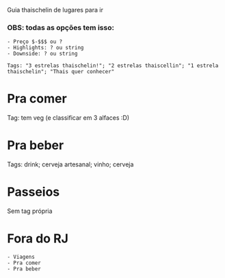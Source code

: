 Guia thaischelin de lugares para ir

### OBS: todas as opções tem isso: 
    - Preço $-$$$ ou ? 
    - Highlights: ? ou string
    - Downside: ? ou string

    Tags: "3 estrelas thaischelin!"; "2 estrelas thaiscellin"; "1 estrela thaischelin"; "Thais quer conhecer"



# Pra comer

Tag: tem veg (e classificar em 3 alfaces :D)

# Pra beber 

Tags: drink; cerveja artesanal; vinho; cerveja


# Passeios

Sem tag própria


# Fora do RJ 
    - Viagens 
    - Pra comer 
    - Pra beber 

